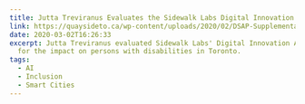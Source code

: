 ```yaml
---
title: Jutta Treviranus Evaluates the Sidewalk Labs Digital Innovation Appendix
link: https://quaysideto.ca/wp-content/uploads/2020/02/DSAP-Supplemental-Report-on-Sidewalk-Labs-Digital-Innovation-Appendix-DIA-Appendices-FINAL.pdf
date: 2020-03-02T16:26:33
excerpt: Jutta Treviranus evaluated Sidewalk Labs' Digital Innovation Appendix
  for the impact on persons with disabilities in Toronto.
tags:
  - AI
  - Inclusion
  - Smart Cities
---
```

